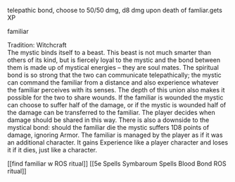telepathic bond, choose to 50/50 dmg, d8 dmg upon death of famliar.gets XP


familiar

Tradition: Witchcraft  
The mystic binds itself to a beast. This beast is not much smarter than others of its kind, but is fiercely loyal to the mystic and the bond between them is made up of mystical energies – they are soul mates. The spiritual bond is so strong that the two can communicate telepathically; the mystic can command the familiar from a distance and also experience whatever the familiar perceives with its senses. The depth of this union also makes it possible for the two to share wounds. If the familiar is wounded the mystic can choose to suffer half of the damage, or if the mystic is wounded half of the damage can be transferred to the familiar. The player decides when damage should be shared in this way. There is also a downside to the mystical bond: should the familiar die the mystic suffers 1D8 points of damage, ignoring Armor.
The familiar is managed by the player as if it was an additional character. It gains Experience like a player character and loses it if it dies, just like a character.

[[find familiar w ROS ritual]]
[[5e Spells Symbaroum Spells Blood Bond ROS ritual]]